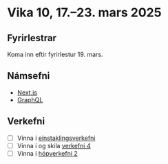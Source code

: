 # Vika 10, 17.–23. mars 2025

## Fyrirlestrar

Koma inn eftir fyrirlestur 19. mars.

## Námsefni

- [Next.js](../namsefni/18.nextjs/)
- [GraphQL](../namsefni/19.graphql/)

## Verkefni

- [ ] Vinna í [einstaklingsverkefni](https://github.com/vefforritun/vef2-2025-einstaklings)
- [ ] Vinna í og skila [verkefni 4](https://github.com/vefforritun/vef2-2025-v4)
- [ ] Vinna í [hópverkefni 2](https://github.com/vefforritun/vef2-2025-h2)

